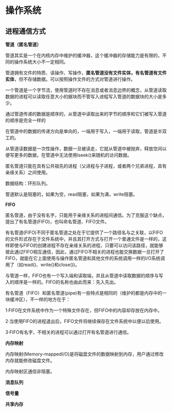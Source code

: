 # 操作系统

## 进程通信方式

**管道（匿名管道）**

管道其实是一个在内核内存中维护的缓冲器，这个缓冲器的存储能力是有限的，不同的操作系统大小不一定相同。

管道拥有文件的特质、读操作、写操作，**匿名管道没有文件实体，有名管道有文件实体**，但不存储数据。可以按照操作文件的方式对管道进行操作。

一个管道是一个字节流，使用管道时不存在消息或者消息边界的概念，从管道读取数据的进程可以读取任意大小的据块而不管写入进程写入管道的数据块的大小是多少。

通过管道传递的数据是顺序的，从管道中读取出来的字节的顺序和它们被写入管道的顺序是完全一样的

在管道中的数据的传递方向是单向的，一端用于写入，一端用于读取，管道是半双工的。

从管道读数据是一次性操作，数据一旦被读走，它就从管道中被抛弃，释放空间以便写更多的数据，在管道中无法使用lseek()来随机的访问数据。

匿名管道只能在具有公共祖先的进程（父进程与子进程，或者两个兄弟进程，具有亲缘关系）之间使用。

数据结构：环形队列。

管道默认是阻塞的，如果为空，read阻塞，如果为满，write阻塞。

**FIFO**

匿名管道，由于没有名字，只能用于亲缘关系的进程间通信。为了克服这个缺点，提出了有名管道(FIFO)，也叫命名管道、FIFO文件。

有名管道(FIFO)不同于匿名管道之处在于它提供了一个路径名与之关联，以FIFO的文件形式存在于文件系统中，并且其打开方式与打开一个普通文件是一样的，这样即使与FIFO的创建进程不存在亲缘关系的进程，只要可以访问该路径，就能够彼此通过FIFO相互通信，因此，通过FIFO不相关的进程也能交换数据一旦打开了FIFO，就能在它上面使用与操作匿名管道和其他文件的系统调用一样的I/O系统调用了（如read()、write()和close())。

与管道一样，FIFO也有一个写入端和读取端，并且从管道中读取数据的顺序与写入的顺序是一样的。FIFO的名称也由此而来：先入先出。

有名管道（FIFO）和匿名管道(pipe)有一些特点是相同的（维护的都是内存中的一块缓冲区），不一样的地方在于：

1·FIF0在文件系统中作为一个特殊文件存在，但FIFO中的内容却存放在内存中。

2·当使用FIFO的进程退出后，FIFO文件将继续保存在文件系统中以便以后使用。

3·FIFO有名字，不相关的进程可以通过打开有名管道进行通信。

**内存映射**

内存映射(Memory-mappedI/O)是将磁盘文件的数据映射到内存，用户通过修改内存就能修改磁盘文件。

内存映射区通信非阻塞。

**消息队列**

**信号量**



**共享内存**

